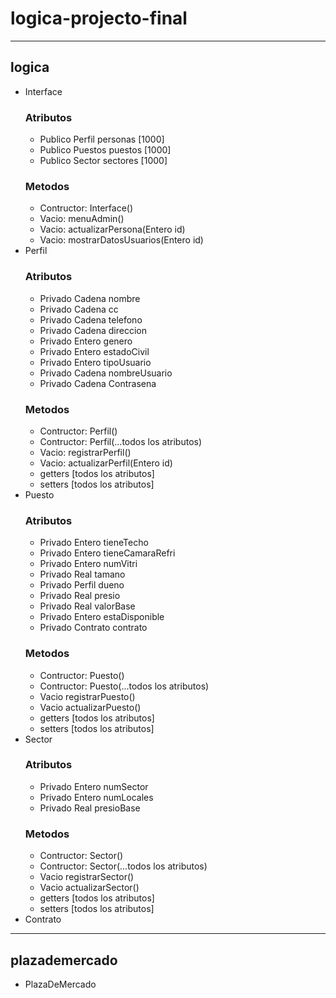# logica-projecto-final
---
## logica

- Interface
    ### Atributos
    - Publico Perfil personas [1000]
    - Publico Puestos puestos [1000]
    - Publico Sector sectores [1000]
    ### Metodos
    - Contructor: Interface()
    - Vacio: menuAdmin()
    - Vacio: actualizarPersona(Entero id)
    - Vacio: mostrarDatosUsuarios(Entero id)
- Perfil
    ### Atributos
    - Privado Cadena nombre
    - Privado Cadena cc
    - Privado Cadena telefono
    - Privado Cadena direccion
    - Privado Entero genero
    - Privado Entero estadoCivil
    - Privado Entero tipoUsuario
    - Privado Cadena nombreUsuario
    - Privado Cadena Contrasena
    ### Metodos
    - Contructor: Perfil()
    - Contructor: Perfil(...todos los atributos)
    - Vacio: registrarPerfil()
    - Vacio: actualizarPerfil(Entero id)
    - getters [todos los atributos]
    - setters [todos los atributos]
- Puesto
    ### Atributos
    - Privado Entero tieneTecho 
    - Privado Entero tieneCamaraRefri
    - Privado Entero numVitri
    - Privado Real tamano
    - Privado Perfil dueno
    - Privado Real presio
    - Privado Real valorBase
    - Privado Entero estaDisponible
    - Privado Contrato contrato
    ### Metodos
    - Contructor: Puesto()
    - Contructor: Puesto(...todos los atributos)
    - Vacio registrarPuesto()
    - Vacio actualizarPuesto()
    - getters [todos los atributos]
    - setters [todos los atributos]
- Sector
    ### Atributos
    - Privado Entero numSector 
    - Privado Entero numLocales
    - Privado Real presioBase
    ### Metodos
    - Contructor: Sector()
    - Contructor: Sector(...todos los atributos)
    - Vacio registrarSector()
    - Vacio actualizarSector()
    - getters [todos los atributos]
    - setters [todos los atributos]
- Contrato


---
## plazademercado
- PlazaDeMercado